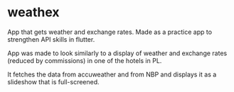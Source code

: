# weathex

App that gets weather and exchange rates. Made as a practice app to strengthen API skills in flutter.

App was made to look similarly to a display of weather and exchange rates (reduced by commissions) in one of the hotels in PL.

It fetches the data from accuweather and from NBP and displays it as a slideshow that is full-screened.

